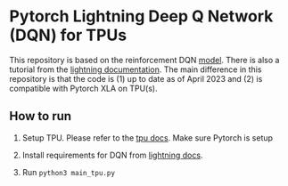 # Pytorch Lightning Deep Q Network (DQN) for TPUs
This repository is based on the reinforcement DQN [model](https://github.com/Lightning-AI/lightning/blob/master/examples/pytorch/domain_templates/reinforce_learn_Qnet.py). There is also a tutorial from the [lightning documentation](https://lightning.ai/docs/pytorch/stable/notebooks/lightning_examples/reinforce-learning-DQN.html). The main difference in this repository is that the code is (1) up to date as of April 2023 and (2) is compatible with Pytorch XLA on TPU(s).

## How to run
1. Setup TPU. Please refer to the [tpu docs](https://cloud.google.com/tpu/docs/managing-tpus-tpu-vm). Make sure Pytorch is setup

2. Install requirements for DQN from [lightning docs](https://lightning.ai/docs/pytorch/stable/notebooks/lightning_examples/reinforce-learning-DQN.html).

3. Run `python3 main_tpu.py`
